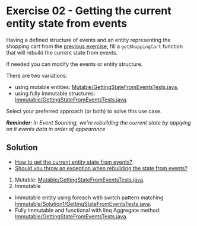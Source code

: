 # Exercise 02 - Getting the current entity state from events

Having a defined structure of events and an entity representing the shopping cart from the [previous exercise](../e01_events_definition), fill a `getShoppingCart` function that will rebuild the current state from events.

If needed you can modify the events or entity structure.

There are two variations:
- using mutable entities: [Mutable/GettingStateFromEventsTests.java](./mutable/GettingStateFromEventsTests.java),
- using fully immutable structures: [Immutable/GettingStateFromEventsTests.java](./immutable/GettingStateFromEventsTests.java).

Select your preferred approach (or both) to solve this use case.

_**Reminder**: In Event Sourcing, we're rebuilding the current state by applying on it events data in order of appearance_

## Solution

- [How to get the current entity state from events?](https://event-driven.io/en/how_to_get_the_current_entity_state_in_event_sourcing/?utm_source=event_sourcing_java_workshop).
- [Should you throw an exception when rebuilding the state from events?](https://event-driven.io/en/should_you_throw_exception_when_rebuilding_state_from_events/=event_sourcing_java_workshop)

1. Mutable: [Mutable/GettingStateFromEventsTests.java](./mutable/GettingStateFromEventsTests.java).
2. Immutable
* Immutable entity using foreach with switch pattern matching [Immutable/Solution1/GettingStateFromEventsTests.java](./immutable/solution1/GettingStateFromEventsTests.java).
* Fully immutable and functional with linq Aggregate method: [Immutable/GettingStateFromEventsTests.java](./immutable/solution2/GettingStateFromEventsTests.java).
